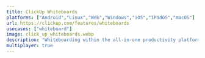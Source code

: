 ```yaml
---
title: ClickUp Whiteboards
platforms: ["Android","Linux","Web","Windows","iOS","iPadOS","macOS"]
url: https://clickup.com/features/whiteboards
usecases: ["whiteboard"]
image: click_up_whiteboards.webp
description: "Whiteboarding within the all-in-one productivity platform."
multiplayer: true
---
```

